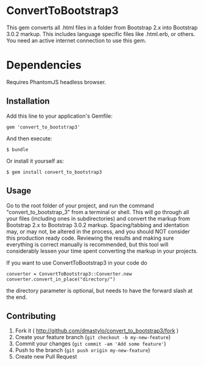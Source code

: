 # ConvertToBootstrap3

This gem converts all .html files in a folder from Bootstrap 2.x into Bootstrap 3.0.2 markup. This includes
language specific files like .html.erb, or others. You need an active internet connection to use this gem.

# Dependencies
Requires PhantomJS headless browser.

## Installation

Add this line to your application's Gemfile:

```
gem 'convert_to_bootstrap3'
```

And then execute:

```
$ bundle
```

Or install it yourself as:

```
$ gem install convert_to_bootstrap3
```

## Usage

Go to the root folder of your project, and run the command "convert_to_bootstrap_3" from a terminal or shell.
This will go through all your files (including ones in subdirectories) and convert the markup from
Bootstrap 2.x to Bootstrap 3.0.2 markup. Spacing/tabbing and identation may, or may not, be
altered in the process, and you should NOT consider this production ready code. Reviewing the
results and making sure everything is correct manually is recommended, but this tool will
considerably lessen your time spent converting the markup in your projects.

If you want to use ConvertToBootstrap3 in your code do

```
converter = ConvertToBootstrap3::Converter.new
converter.convert_in_place("directory/")
```

the directory parameter is optional, but needs to have the forward slash at the end.

## Contributing

1. Fork it ( http://github.com/dmastylo/convert_to_bootstrap3/fork )
2. Create your feature branch (`git checkout -b my-new-feature`)
3. Commit your changes (`git commit -am 'Add some feature'`)
4. Push to the branch (`git push origin my-new-feature`)
5. Create new Pull Request
